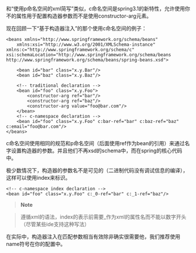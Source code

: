 和“使用p命名空间的xml简写”类似，c命名空间是spring3.1的新特性，允许使用你不的属性用于配置构造器参数而不是使用constructor-arg元素。

现在回顾一下“基于构造器注入”的那个使用c命名空间的例子：

```
<beans xmlns="http://www.springframework.org/schema/beans"
    xmlns:xsi="http://www.w3.org/2001/XMLSchema-instance"    xmlns:c="http://www.springframework.org/schema/c"    xsi:schemaLocation="http://www.springframework.org/schema/beans        http://www.springframework.org/schema/beans/spring-beans.xsd">

    <bean id="bar" class="x.y.Bar"/>
    <bean id="baz" class="x.y.Baz"/>

    <!-- traditional declaration -->
    <bean id="foo" class="x.y.Foo">
        <constructor-arg ref="bar"/>
        <constructor-arg ref="baz"/>
        <constructor-arg value="foo@bar.com"/>
    </bean>
    <!-- c-namespace declaration -->
    <bean id="foo" class="x.y.Foo" c:bar-ref="bar" c:baz-ref="baz" c:email="foo@bar.com"/>
</beans>
```

c命名空间使用相同的规范和p命名空间（后面使用ref作为bean的引用）来通过名字设置构造器的参数。并且他们不再xsd的schema中，而在spring的核心代码中。

极少数情况下，构造器的参数名不是可见的（二进制代码没有调试信息的编译），这样可以使用index来标识。

```
<!-- c-namespace index declaration -->
<bean id="foo" class="x.y.Foo" c:_0-ref="bar" c:_1-ref="baz"/>
```

>**Note**

>遵循xml的语法，index的表示前需要_作为xml的属性名而不能以数字开头（尽管某些ide支持这种写法）

在实际中，构造器注入在匹配参数相当有效除非确实很需要他，我们推荐使用name符号在你的配置中。
